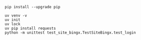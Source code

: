     pip install --upgrade pip

    uv venv -v
    uv init
    uv lock
    uv pip install requests
    python -m unittest test_site_bingx.TestSiteBingx.test_login
